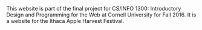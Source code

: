 This website is part of the final project for CS/INFO 1300: Introductory Design and Programming for the Web at Cornell University for Fall 2016. 
It is a website for the Ithaca Apple Harvest Festival.
